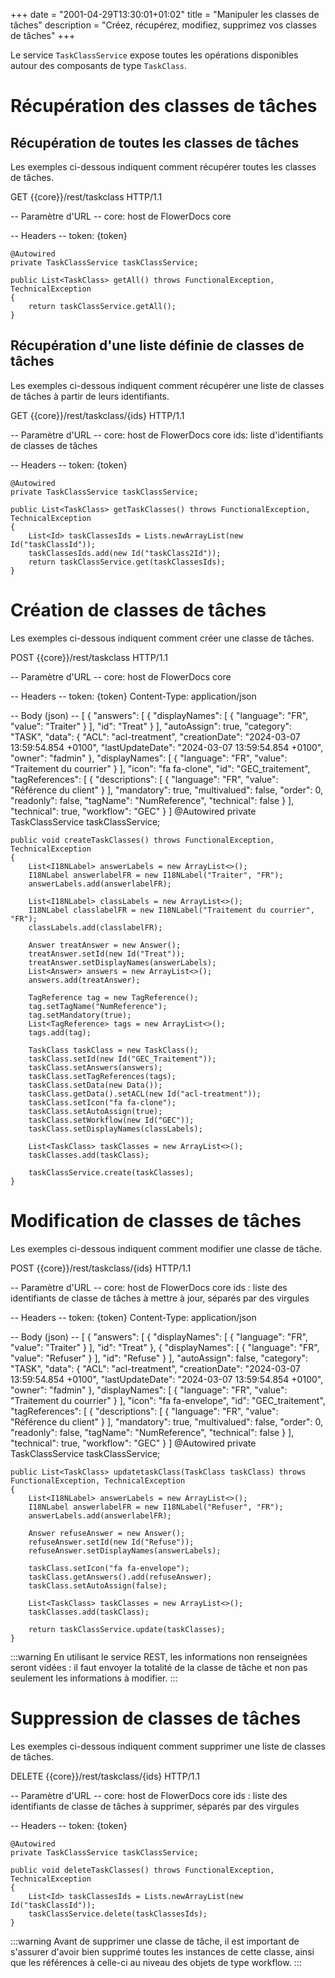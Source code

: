 +++
date = "2001-04-29T13:30:01+01:02"
title = "Manipuler les classes de tâches"
description = "Créez, récupérez, modifiez, supprimez vos classes de tâches"
+++

Le service `TaskClassService` expose toutes les opérations disponibles autour des composants de type `TaskClass`.

# Récupération des classes de tâches

## Récupération de toutes les classes de tâches

Les exemples ci-dessous indiquent comment récupérer toutes les classes de tâches.

GET {{core}}/rest/taskclass HTTP/1.1

-- Paramètre d'URL -- 
core: host de FlowerDocs core

-- Headers -- 
token: {token}

	@Autowired
    private TaskClassService taskClassService;

    public List<TaskClass> getAll() throws FunctionalException, TechnicalException
    {
        return taskClassService.getAll();
    }

## Récupération d'une liste définie de classes de tâches

Les exemples ci-dessous indiquent comment récupérer une liste de classes de tâches à partir de leurs identifiants.

GET {{core}}/rest/taskclass/{ids} HTTP/1.1

-- Paramètre d'URL -- 
core: host de FlowerDocs core
ids: liste d'identifiants de classes de tâches

-- Headers -- 
token: {token}

	@Autowired
    private TaskClassService taskClassService;

    public List<TaskClass> getTaskClasses() throws FunctionalException, TechnicalException
    {
        List<Id> taskClassesIds = Lists.newArrayList(new Id("taskClassId"));
        taskClassesIds.add(new Id("taskClass2Id"));
        return taskClassService.get(taskClassesIds);
    }

# Création de classes de tâches

Les exemples ci-dessous indiquent comment créer une classe de tâches. 

POST {{core}}/rest/taskclass HTTP/1.1

-- Paramètre d'URL -- 
core: host de FlowerDocs core

-- Headers -- 
token: {token}
Content-Type: application/json

-- Body (json) --
[
  {
    "answers": [
      {
        "displayNames": [
          {
            "language": "FR",
            "value": "Traiter"
          }
        ],
        "id": "Treat"
      }
    ],
    "autoAssign": true,
    "category": "TASK",
    "data": {
      "ACL": "acl-treatment",
      "creationDate": "2024-03-07 13:59:54.854 +0100",
      "lastUpdateDate": "2024-03-07 13:59:54.854 +0100",
      "owner": "fadmin"
    },
    "displayNames": [
      {
        "language": "FR",
        "value": "Traitement du courrier"
      }
    ],
    "icon": "fa fa-clone",
    "id": "GEC_traitement",
    "tagReferences": [
      {
        "descriptions": [
          {
            "language": "FR",
            "value": "Référence du client"
          }
        ],
        "mandatory": true,
        "multivalued": false,
        "order": 0,
        "readonly": false,
        "tagName": "NumReference",
        "technical": false
      }
    ],
    "technical": true,
    "workflow": "GEC"
  }
]
	@Autowired
    private TaskClassService taskClassService;
    
	public void createTaskClasses() throws FunctionalException, TechnicalException
    {
        List<I18NLabel> answerLabels = new ArrayList<>();
        I18NLabel answerlabelFR = new I18NLabel("Traiter", "FR");
        answerLabels.add(answerlabelFR);

        List<I18NLabel> classLabels = new ArrayList<>();
        I18NLabel classlabelFR = new I18NLabel("Traitement du courrier", "FR");
        classLabels.add(classlabelFR);

        Answer treatAnswer = new Answer();
        treatAnswer.setId(new Id("Treat"));
        treatAnswer.setDisplayNames(answerLabels);
        List<Answer> answers = new ArrayList<>();
        answers.add(treatAnswer);

        TagReference tag = new TagReference();
        tag.setTagName("NumReference");
        tag.setMandatory(true);
        List<TagReference> tags = new ArrayList<>();
        tags.add(tag);

        TaskClass taskClass = new TaskClass();
        taskClass.setId(new Id("GEC_Traitement"));
        taskClass.setAnswers(answers);
        taskClass.setTagReferences(tags);
        taskClass.setData(new Data());
        taskClass.getData().setACL(new Id("acl-treatment"));
        taskClass.setIcon("fa fa-clone");
        taskClass.setAutoAssign(true);
        taskClass.setWorkflow(new Id("GEC"));
        taskClass.setDisplayNames(classLabels);

        List<TaskClass> taskClasses = new ArrayList<>();
        taskClasses.add(taskClass);

        taskClassService.create(taskClasses);
    }

# Modification de classes de tâches

Les exemples ci-dessous indiquent comment modifier une classe de tâche.

POST {{core}}/rest/taskclass/{ids} HTTP/1.1

-- Paramètre d'URL -- 
core: host de FlowerDocs core
ids : liste des identifiants de classe de tâches à mettre à jour, séparés par des virgules

-- Headers --
token: {token}
Content-Type: application/json

-- Body (json) --
[
  {
    "answers": [
      {
        "displayNames": [
          {
            "language": "FR",
            "value": "Traiter"
          }
        ],
        "id": "Treat"
      },
      {
        "displayNames": [
          {
            "language": "FR",
            "value": "Refuser"
          }
        ],
        "id": "Refuse"
      }
    ],
    "autoAssign": false,
    "category": "TASK",
    "data": {
      "ACL": "acl-treatment",
      "creationDate": "2024-03-07 13:59:54.854 +0100",
      "lastUpdateDate": "2024-03-07 13:59:54.854 +0100",
      "owner": "fadmin"
    },
    "displayNames": [
      {
        "language": "FR",
        "value": "Traitement du courrier"
      }
    ],
    "icon": "fa fa-envelope",
    "id": "GEC_traitement",
    "tagReferences": [
      {
        "descriptions": [
          {
            "language": "FR",
            "value": "Référence du client"
          }
        ],
        "mandatory": true,
        "multivalued": false,
        "order": 0,
        "readonly": false,
        "tagName": "NumReference",
        "technical": false
      }
    ],
    "technical": true,
    "workflow": "GEC"
  }
]
	@Autowired
    private TaskClassService taskClassService;
    
	public List<TaskClass> updatetaskClass(TaskClass taskClass) throws FunctionalException, TechnicalException
    {
        List<I18NLabel> answerLabels = new ArrayList<>();
        I18NLabel answerlabelFR = new I18NLabel("Refuser", "FR");
        answerLabels.add(answerlabelFR);

        Answer refuseAnswer = new Answer();
        refuseAnswer.setId(new Id("Refuse"));
        refuseAnswer.setDisplayNames(answerLabels);

        taskClass.setIcon("fa fa-envelope");
        taskClass.getAnswers().add(refuseAnswer);
        taskClass.setAutoAssign(false);

        List<TaskClass> taskClasses = new ArrayList<>();
        taskClasses.add(taskClass);

        return taskClassService.update(taskClasses);
    }

:::warning
En utilisant le service REST, les informations non renseignées seront vidées : il faut envoyer la totalité de la classe de tâche et non pas seulement les informations à modifier. 
:::

# Suppression de classes de tâches

Les exemples ci-dessous indiquent comment supprimer une liste de classes de tâches.

DELETE {{core}}/rest/taskclass/{ids} HTTP/1.1

-- Paramètre d'URL -- 
core: host de FlowerDocs core
ids : liste des identifiants de classe de tâches à supprimer, séparés par des virgules

-- Headers --
token: {token}

	@Autowired
	private TaskClassService taskClassService;
	
    public void deleteTaskClasses() throws FunctionalException, TechnicalException
    {
        List<Id> taskClassesIds = Lists.newArrayList(new Id("taskClassId"));
        taskClassService.delete(taskClassesIds);
    }

:::warning
Avant de supprimer une classe de tâche, il est important de s'assurer d'avoir bien supprimé toutes les instances de cette classe, ainsi que les références à celle-ci au niveau des objets de type workflow.
:::